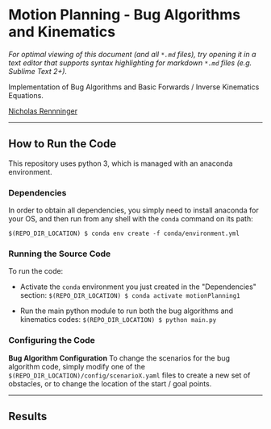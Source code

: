 # Motion Planning - Bug Algorithms and Kinematics
*For optimal viewing of this document (and all `*.md` files), try opening it in a text editor that supports syntax highlighting for markdown `*.md` files (e.g. Sublime Text 2+).*

Implementation of Bug Algorithms and Basic Forwards / Inverse Kinematics Equations.

[Nicholas Rennninger](https://github.com/nicholasRenninger)

---

## How to Run the Code

This repository uses python 3, which is managed with an anaconda environment.

### Dependencies
In order to obtain all dependencies, you simply need to install anaconda for your OS, and then run from any shell with the `conda` command on its path:

`$(REPO_DIR_LOCATION) $ conda env create -f conda/environment.yml`


### Running the Source Code

To run the code:

* Activate the `conda` environment you just created in the "Dependencies" section:
`$(REPO_DIR_LOCATION) $ conda activate motionPlanning1`

* Run the main python module to run both the bug algorithms and kinematics codes:
`$(REPO_DIR_LOCATION) $ python main.py`


### Configuring the Code

**Bug Algorithm Configuration**
To change the scenarios for the bug algorithm code, simply modify one of the `$(REPO_DIR_LOCATION)/config/scenarioX.yaml` files to create a new set of obstacles, or to change the location of the start / goal points.

---

## Results

<!-- ![Alt](Figures/LDBA.PNG "Specification Buchi Automaton") -->
